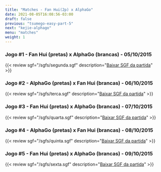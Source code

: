 ```yaml
---
title: "Matches - Fan Hui(2p) x AlphaGo"
date: 2021-08-05T16:08:56-03:00
draft: false
previous: "tsumego-easy-part-5"
next: "kejie-alphago"
menu: "matches"
weight: 1
---
```


### Jogo #1 - Fan Hui (pretas) x AlphaGo (brancas) - 05/10/2015

{{< review sgf="/sgfs/segunda.sgf" description="<a href='/sgfs/segunda.sgf'>Baixar SGF da partida</a>" >}}

### Jogo #2 - AlphaGo (pretas) x Fan Hui (brancas) - 06/10/2015

{{< review sgf="/sgfs/terca.sgf" description="<a href='/sgfs/terca.sgf'>Baixar SGF da partida</a>" >}}

### Jogo #3 - Fan Hui (pretas) x AlphaGo (brancas) - 07/10/2015

{{< review sgf="/sgfs/quarta.sgf" description="<a href='/sgfs/quarta.sgf'>Baixar SGF da partida</a>" >}}

### Jogo #4 - AlphaGo (pretas) x Fan Hui (brancas) - 08/10/2015

{{< review sgf="/sgfs/quinta.sgf" description="<a href='/sgfs/quinta.sgf'>Baixar SGF da partida</a>" >}}

### Jogo #5 - Fan Hui (pretas) x AlphaGo (brancas) - 09/10/2015

{{< review sgf="/sgfs/sexta.sgf" description="<a href='/sgfs/sexta.sgf'>Baixar SGF da partida</a>" >}}